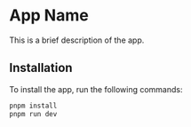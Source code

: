 # App Name

This is a brief description of the app.

## Installation

To install the app, run the following commands:

```bash
pnpm install
pnpm run dev
```
